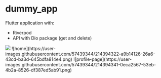 # dummy_app

Flutter application with: 
- Riverpod
- API with Dio package (get and delete)

<img src="[https://user-images.githubusercontent.com/57439344/214394322-a9b14126-26a6-43cd-ba3d-645bdfa814e4.png]">
![home](https://user-images.githubusercontent.com/57439344/214394322-a9b14126-26a6-43cd-ba3d-645bdfa814e4.png)
![profile-page](https://user-images.githubusercontent.com/57439344/214394341-0eca2567-53eb-4b2a-8526-df387ed5ab91.png)
